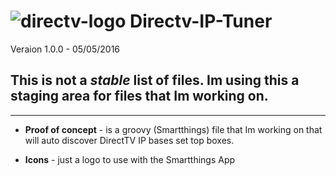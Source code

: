 # ![directv-logo](https://raw.githubusercontent.com/macmedia/Directv-IP-Tuner/master/Icons/DIRECTV.png) Directv-IP-Tuner
Veraion 1.0.0 - 05/05/2016

## This is not a _stable_ list of files. Im using this a staging area for files that Im working on.
---
* **Proof of concept** - is a groovy (Smartthings) file that Im working on that will auto discover
DirectTV IP bases set top boxes.

* **Icons** - just a logo to use with the Smartthings App
